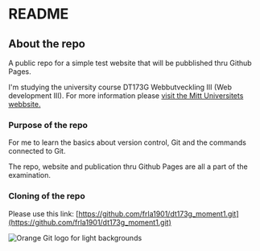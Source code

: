 # README

## About the repo
A public repo for a simple test website that will be pubblished thru Github Pages. 

I'm studying the university course DT173G Webbutveckling III (Web development III). For more information please [visit the Mitt Universitets webbsite.](https://www.miun.se/utbildning/kursplaner-och-utbildningsplaner/Sok-kursplan/kursplan/?kursplanid=22706)

### Purpose of the repo
For me to learn the basics about version control, Git and the commands connected to Git. 

The repo, website and publication thru Github Pages are all a part of the examination. 

### Cloning of the repo
Please use this link: [https://github.com/frla1901/dt173g_moment1.git](https://github.com/frla1901/dt173g_moment1.git)

![Orange Git logo for light backgrounds](https://git-scm.com/images/logos/downloads/Git-Logo-1788C.png)


